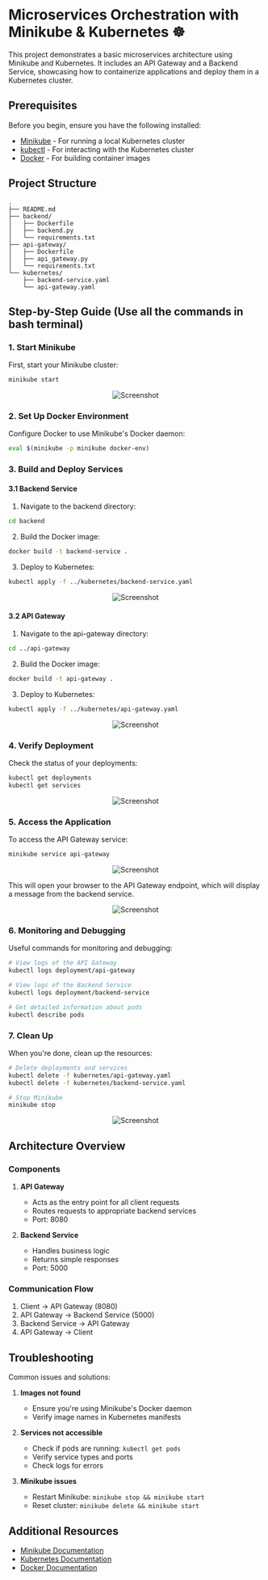 # Microservices Orchestration with Minikube & Kubernetes ☸️

This project demonstrates a basic microservices architecture using Minikube and Kubernetes. It includes an API Gateway and a Backend Service, showcasing how to containerize applications and deploy them in a Kubernetes cluster.

## Prerequisites

Before you begin, ensure you have the following installed:
- [Minikube](https://minikube.sigs.k8s.io/docs/start/) - For running a local Kubernetes cluster
- [kubectl](https://kubernetes.io/docs/tasks/tools/install-kubectl/) - For interacting with the Kubernetes cluster
- [Docker](https://docs.docker.com/get-docker/) - For building container images

## Project Structure

```
.
├── README.md
├── backend/
│   ├── Dockerfile
│   ├── backend.py
│   └── requirements.txt
├── api-gateway/
│   ├── Dockerfile
│   ├── api_gateway.py
│   └── requirements.txt
└── kubernetes/
    ├── backend-service.yaml
    └── api-gateway.yaml
```

## Step-by-Step Guide (Use all the commands in bash terminal)

### 1. Start Minikube

First, start your Minikube cluster:

```bash
minikube start
```
<p align="center">
  <img src="https://github.com/TarakKatoch/My-Docker-Dockyard/blob/06b8cd7b508371feb76430430aad0e4cf80f8ed7/Microservices%20Orchestration%20with%20Minikube%20%26%20Kubernetes/images/Screenshot%202025-03-21%20014343.png" alt="Screenshot">
</p>

### 2. Set Up Docker Environment

Configure Docker to use Minikube's Docker daemon:

```bash
eval $(minikube -p minikube docker-env)
```

### 3. Build and Deploy Services

#### 3.1 Backend Service

1. Navigate to the backend directory:
```bash
cd backend
```

2. Build the Docker image:
```bash
docker build -t backend-service .
```

3. Deploy to Kubernetes:
```bash
kubectl apply -f ../kubernetes/backend-service.yaml
```
<p align="center">
  <img src="https://github.com/TarakKatoch/My-Docker-Dockyard/blob/06b8cd7b508371feb76430430aad0e4cf80f8ed7/Microservices%20Orchestration%20with%20Minikube%20%26%20Kubernetes/images/Screenshot%202025-03-21%20014834.png" alt="Screenshot">
</p>

#### 3.2 API Gateway

1. Navigate to the api-gateway directory:
```bash
cd ../api-gateway
```

2. Build the Docker image:
```bash
docker build -t api-gateway .
```

3. Deploy to Kubernetes:
```bash
kubectl apply -f ../kubernetes/api-gateway.yaml
```
<p align="center">
  <img src="https://github.com/TarakKatoch/My-Docker-Dockyard/blob/06b8cd7b508371feb76430430aad0e4cf80f8ed7/Microservices%20Orchestration%20with%20Minikube%20%26%20Kubernetes/images/Screenshot%202025-03-21%20015036.png" alt="Screenshot">
</p>

### 4. Verify Deployment

Check the status of your deployments:

```bash
kubectl get deployments
kubectl get services
```
<p align="center">
  <img src="https://github.com/TarakKatoch/My-Docker-Dockyard/blob/06b8cd7b508371feb76430430aad0e4cf80f8ed7/Microservices%20Orchestration%20with%20Minikube%20%26%20Kubernetes/images/Screenshot%202025-03-21%20020054.png" alt="Screenshot">
</p>

### 5. Access the Application

To access the API Gateway service:

```bash
minikube service api-gateway
```
<p align="center">
  <img src="https://github.com/TarakKatoch/My-Docker-Dockyard/blob/06b8cd7b508371feb76430430aad0e4cf80f8ed7/Microservices%20Orchestration%20with%20Minikube%20%26%20Kubernetes/images/Screenshot%202025-03-21%20020139.png" alt="Screenshot">
</p>

This will open your browser to the API Gateway endpoint, which will display a message from the backend service.

<p align="center">
  <img src="https://github.com/TarakKatoch/My-Docker-Dockyard/blob/06b8cd7b508371feb76430430aad0e4cf80f8ed7/Microservices%20Orchestration%20with%20Minikube%20%26%20Kubernetes/images/Screenshot%202025-03-21%20015902.png" alt="Screenshot">
</p>

### 6. Monitoring and Debugging

Useful commands for monitoring and debugging:

```bash
# View logs of the API Gateway
kubectl logs deployment/api-gateway

# View logs of the Backend Service
kubectl logs deployment/backend-service

# Get detailed information about pods
kubectl describe pods
```

### 7. Clean Up

When you're done, clean up the resources:

```bash
# Delete deployments and services
kubectl delete -f kubernetes/api-gateway.yaml
kubectl delete -f kubernetes/backend-service.yaml

# Stop Minikube
minikube stop
```
<p align="center">
  <img src="https://github.com/TarakKatoch/My-Docker-Dockyard/blob/06b8cd7b508371feb76430430aad0e4cf80f8ed7/Microservices%20Orchestration%20with%20Minikube%20%26%20Kubernetes/images/Screenshot%202025-03-21%20020704.png" alt="Screenshot">
</p>

## Architecture Overview

### Components

1. **API Gateway**
   - Acts as the entry point for all client requests
   - Routes requests to appropriate backend services
   - Port: 8080

2. **Backend Service**
   - Handles business logic
   - Returns simple responses
   - Port: 5000

### Communication Flow

1. Client → API Gateway (8080)
2. API Gateway → Backend Service (5000)
3. Backend Service → API Gateway
4. API Gateway → Client

## Troubleshooting

Common issues and solutions:

1. **Images not found**
   - Ensure you're using Minikube's Docker daemon
   - Verify image names in Kubernetes manifests

2. **Services not accessible**
   - Check if pods are running: `kubectl get pods`
   - Verify service types and ports
   - Check logs for errors

3. **Minikube issues**
   - Restart Minikube: `minikube stop && minikube start`
   - Reset cluster: `minikube delete && minikube start`

## Additional Resources

- [Minikube Documentation](https://minikube.sigs.k8s.io/docs/)
- [Kubernetes Documentation](https://kubernetes.io/docs/)
- [Docker Documentation](https://docs.docker.com/) 
